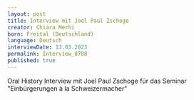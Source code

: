 ```yaml
---
layout: post
title: Interview mit Joel Paul Zschoge
creator: Chiara Merhi
born: Freital (Deutschland)
language: Deutsch
interviewDate: 13.03.2023
permalink: Interview_8788
published: true
---
```

Oral History Interview mit Joel Paul Zschoge für das Seminar "Einbürgerungen à la Schweizermacher"